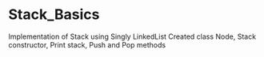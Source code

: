 # Stack_Basics
Implementation of Stack using Singly LinkedList
Created class Node, Stack constructor, Print stack, Push and Pop methods
